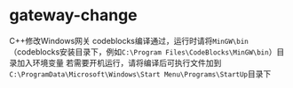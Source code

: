 # gateway-change
C++修改Windows网关
codeblocks编译通过，运行时请将`MinGW\bin`（codeblocks安装目录下，例如`C:\Program Files\CodeBlocks\MinGW\bin`）目录加入环境变量
若需要开机运行，请将编译后可执行文件加到 `C:\ProgramData\Microsoft\Windows\Start Menu\Programs\StartUp`目录下
